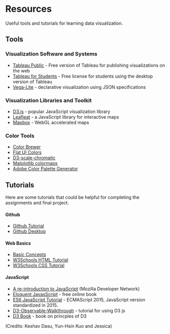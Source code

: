 # Resources

Useful tools and tutorials for learning data visualization.

## Tools

### Visualization Software and Systems
* [Tableau Public](https://public.tableau.com/en-us/s/) - Free version of Tableau for publishing visualizations on the web
* [Tableau for Students](https://www.tableau.com/academic/students) - Free license for students using the desktop version of Tableau
* [Vega-Lite](https://vega.github.io/vega-lite/) - declarative visualization using JSON specifications

### Visualization Libraries and Toolkit
* [D3.js](https://www.d3js.org) - popular JavaScript visualization library
* [Leafleat](https://leafletjs.com/) - a JavaScript library for interactive maps
* [Mapbox](https://docs.mapbox.com/mapbox-gl-js/examples/) - WebGL accelerated maps

### Color Tools
* [Color Brewer](http://colorbrewer2.org/)
* [Flat UI Colors](https://flatuicolors.com/)
* [D3-scale-chromatic](https://github.com/d3/d3-scale-chromatic)
* [Matplotlib colormaps](https://matplotlib.org/stable/tutorials/colors/colormaps.html)
* [Adobe Color Palette Generator](https://color.adobe.com/create)

## Tutorials

Here are some tutorials that could be helpful for completing the assignments and final project. 

#### Github
* [Github Tutorial](https://docs.github.com/en/free-pro-team@latest/github/getting-started-with-github/set-up-git)
* [Github Desktop](https://desktop.github.com/)

#### Web Basics
* [Basic Concepts](https://www.tutorialspoint.com/web_developers_guide/web_basic_concepts.htm)
* [W3Schools HTML Tutorial](https://www.w3schools.com/html/default.asp)
* [W3Schools CSS Tutorial](https://www.w3schools.com/css/default.asp)


#### JavaScript
* [A re-introduction to JavaScript](https://developer.mozilla.org/en-US/docs/Web/JavaScript/A_re-introduction_to_JavaScript) (Mozilla Developer Network)
* [Eloquent JavasScript](http://eloquentjavascript.net/) - free online book
* [ES6 JavaScript Tutorial](https://www.javascripttutorial.net/es6/) - ECMAScript 2015, JavaScript version standardized in 2015.
* [D3-Observable-Walkthrough](https://observablehq.com/@d3/learn-d3?collection=@d3/learn-d3) - tutorial for using D3 js
* [D3 Book](https://proquest.safaribooksonline.com/book/databases/business-intelligence/9781491921296) - book on princples of D3



(Credits: Keshav Dasu, Yun-Hsin Kuo and Jessica)
